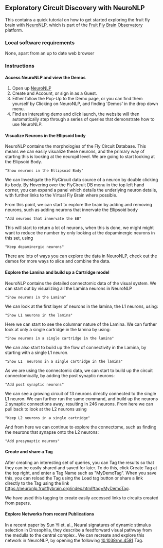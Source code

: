 ## Exploratory Circuit Discovery with NeuroNLP

This contains a quick tutorial on how to get started exploring the fruit fly brain with [NeuroNLP](https://neuronlp.fruitflybrain.org/), which is part of the [Fruit Fly Brain Observatory](http://fruitflybrain.org/) platform.

### Local software requirements

None, apart from an up to date web browser 

### Instructions

#### Access NeuroNLP and view the Demos
 
1. Open up [NeuroNLP](https://neuronlp.fruitflybrain.org/)
2. Create and Account, or sign in as a Guest.
3. Either follow the Pop-Up to the Demo page, or you can find them yourself by Clicking on NeuroNLP, and finding 'Demos' in the drop down menu.
4. Find an interesting demo and click launch, the website will then automatically step through a series of queries that demonstrate how to use NeuroNLP.


#### Visualize Neurons in the Ellipsoid body

NeuroNLP contains the morphologies of the Fly Circuit Database. This means we can easily visualize these neurons, and the primary way of starting this is looking at the neuropil level. We are going to start looking at the Ellipsoid Body.

    "Show neurons in the Ellipsoid Body"

   We can Investigate the  FlyCircuit data source of a neuron by double clicking its body. By Hovering over the FlyCircuit DB menu in the top left hand corner, you can expand a panel which details the underlying neuron details, with further links to the Virtual Fly Brain where possible.

   From this point, we can start to explore the brain by adding and removing neurons, such as adding neurons that innervate the Ellipsoid body

    "Add neurons that innervate the EB"

   This will start to return a lot of neurons, when this is done, we might might want to reduce the number by only looking at the dopaminergic neurons in this set, using

    "Keep dopaminergic neurons"

There are lots of ways you can explore the data in NeuroNLP, check out the demos for more ways to slice and combine the data.


#### Explore the Lamina and build up a Cartridge model

NeuroNLP contains the detailed connectomic data of the visual system. We can start out by visualizing all the Lamina neurons in NeuroNLP

    "Show neurons in the Lamina"

We can look at the first layer of neurons in the lamina, the L1 neurons, using:

    "Show L1 neurons in the lamina"

Here we can start to see the columnar nature of the Lamina. We can further look at only a single cartridge in the lamina by using:

    "Show neurons in a single cartridge in the lamina"

We can also start to build up the flow of connectivity in the Lamina, by starting with a single L1 neuron.

    "Show L1  neurons in a single cartridge in the lamina"

As we are using the connectomic data, we can start to build up the circuit connectomically, by adding the post synaptic neurons:

    "Add post synaptic neurons"

We can see a growing circuit of 13 neurons directly connected to the single L1 neuron. We can further run the same command, and build up the neurons 2 synaptic connections away, resulting in 246 neurons.
From here we can pull back to look at the L2 neurons using

    "Keep L2 neurons in a single cartridge"
   
And from here we can continue to explore the connectome, such as finding the neurons that synapse onto the L2 neurons:

    "Add presynaptic neurons"


#### Create and share a Tag

After creating an interesting set of queries, you can Tag the results so that they can be easily shared and saved for later. To do this, click Create Tag at the top right, and enter a Tag Name such as "MyDemoTag". When you save this, you can reload the Tag using the Load tag button or share a link directly to the Tag using the link https://neuronlp.fruitflybrain.org/index.html?tag=MyDemoTag.

We have used this tagging to create easily accessed links to circuits created from papers.

#### Explore Networks from recent Publications

  In a recent paper by Sun Yi et. al., Neural signatures of dynamic stimulus selection in Drosophila, they describe a feedforward visual pathway from the medulla to the central complex.. We can recreate and explore this network in NeuroNLP, by opening the following [10.1038/nn.4581](https://neuronlp.fruitflybrain.org/index.html?tag=10.1038/nn.4581) Tag.


